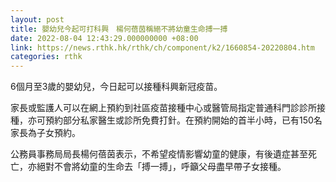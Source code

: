 ```yaml
---
layout: post
title: 嬰幼兒今起可打科興　楊何蓓茵稱絕不將幼童生命搏一搏
date: 2022-08-04 12:43:29.000000000 +08:00
link: https://news.rthk.hk/rthk/ch/component/k2/1660854-20220804.htm
categories: rthk
---
```


6個月至3歲的嬰幼兒，今日起可以接種科興新冠疫苗。

家長或監護人可以在網上預約到社區疫苗接種中心或醫管局指定普通科門診診所接種，亦可預約部分私家醫生或診所免費打針。在預約開始的首半小時，已有150名家長為子女預約。

公務員事務局局長楊何蓓茵表示，不希望疫情影響幼童的健康，有後遺症甚至死亡，亦絕對不會將幼童的生命去「搏一搏」，呼籲父母盡早帶子女接種。

